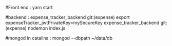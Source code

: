 

#Front end : 
yarn start 

#backend : 
expense_tracker_backend git:(expense) export expenseTracker_jwtPrivateKey=mySecureKey
expense_tracker_backend git:(expense) nodemon index.js 

#mongod in catalina : 
mongod --dbpath ~/data/db
